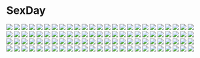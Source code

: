 # SexDay
![](https://konachan.com/image/74115ca672ce526d5c65db9b28c7b1d9/Konachan.com%20-%20165398%20gumi%20hatsune_miku%20ia%20kagamine_rin%20omaru%20vocaloid.jpg)
![](https://konachan.com/image/ace3248e65cb3f662de28dba0adab3be/Konachan.com%20-%20160082%20blonde_hair%20breasts%20butterfly%20flowers%20garter%20gloves%20no_bra%20panties%20purple_eyes%20stockings%20torn_clothes%20touhou%20umbrella%20underwear%20yakumo_yukari.jpg)
![](https://konachan.com/image/1fe6fad4d6089ac272f83785dd97574e/Konachan.com%20-%20260478%202girls%20blonde_hair%20building%20daye_bie_qia_lian%20dress%20green_eyes%20long_hair%20night%20red_hair%20romantic_saga_of_beauty_%26_devil%20tagme_%28character%29%20yellow_eyes.jpg)
![](https://konachan.com/jpeg/58970812c11105a9a952d2feb266dc50/Konachan.com%20-%20203686%20blonde_hair%20breasts%20cropped%20france_shoujo%20green_eyes%20loli%20nipples%20scan%20shoujo_%28france_shoujo%29%20taka_tony.jpg)
![](https://konachan.com/image/8dea83d97047443fa0ce5f9fc45fcaf7/Konachan.com%20-%20206037%20blush%20bra%20breasts%20brown_hair%20cleavage%20long_hair%20moonshiner%20necklace%20nipple_slip%20original%20panties%20shibata_kuru%20stockings%20underwear%20undressing.jpg)
![](https://konachan.com/image/f5b27431bba10e0dc81c924609a5358d/Konachan.com%20-%20191720%20airship%20apple%20aqua_eyes%20armor%20blush%20clouds%20dress%20food%20fruit%20gloves%20long_hair%20male%20navel%20red_hair%20scarf%20signed%20sky%20sword%20watermark%20weapon%20wings.jpg)
![](https://konachan.com/jpeg/5862192719a16f47a70b0d3b47cf334b/Konachan.com%20-%2057600%20honey_coming%20tagaya_marino.jpg)
![](https://konachan.com/image/f809d6f64f9a40a3b1936067a273b5f8/Konachan.com%20-%2072615%20blue_eyes%20blue_hair%20green_hair%20hatsune_miku%20kneehighs%20long_hair%20parody%20ribbons%20shugo_chara%20skirt%20tie%20twintails%20vocaloid.jpg)
![](https://konachan.com/image/a662d9eaddf484a27c85745ce512b17d/Konachan.com%20-%2051268%20hatsune_miku%20iga_tomoteru%20miracle_paint_%28vocaloid%29%20project_diva%20vocaloid.jpg)
![](https://konachan.com/image/20cc1cf2fdc84c8776d32a12fcfaab85/Konachan.com%20-%20260673%20aqua_eyes%20blue_eyes%20blush%20brown_eyes%20couch%20dress%20fang%20glasses%20group%20headband%20loli%20long_hair%20male%20ponytail%20red_eyes%20short_hair%20wink%20wristwear.jpg)
![](https://konachan.com/image/89468afdfdecb3f3a3711e47d7c9163c/Konachan.com%20-%20141533%20black_eyes%20black_hair%20blonde_hair%20brown_eyes%20cape%20clouds%20elbow_gloves%20gloves%20scenic%20skirt%20sky%20sword%20thighhighs%20weapon%20yuuki_asuna%20zettai_ryouiki.jpg)
![](https://konachan.com/jpeg/a6c79982af6582fd8ef42a6701f23a7b/Konachan.com%20-%20153348%20blonde_hair%20gyony%20halloween%20original%20pointed_ears%20red_eyes%20vampire%20wings.jpg)
![](https://konachan.com/image/a0a32aab30f2e3e65d4f16f74fdcf946/Konachan.com%20-%2071119%20cherry_blossoms%20flowers%20katana%20konpaku_youmu%20myon%20purple_eyes%20short_hair%20skirt%20sword%20touhou%20weapon%20white_hair.jpg)
![](https://konachan.com/image/e1af649c80b0f974f36bd38a817fc7be/Konachan.com%20-%20119901%20hat%20kirisame_marisa%20petals%20touhou%20witch%20yellow_eyes%20yumeno_mikan.jpg)
![](https://konachan.com/image/85ee19843f4c3b1a05337a46e724525f/Konachan.com%20-%2018361%20rozen_maiden%20suigintou.jpg)
![](https://konachan.com/image/fc8f0b40a85aabb7a305f9855bd95f57/Konachan.com%20-%2013056%20bow%20miss_surfersparadise%20tagme.jpg)
![](https://konachan.com/image/5cc3073b1f25f7eefea53c2ecd0e64ce/Konachan.com%20-%20106401%202girls%20anus%20blush%20brown_eyes%20censored%20crossover%20fingering%20kneehighs%20long_hair%20panties%20pussy%20skirt%20skirt_lift%20twintails%20underwear%20upskirt%20yuri.jpg)
![](https://konachan.com/jpeg/d6d3f6d41ee3e3ab67e03903d031d118/Konachan.com%20-%20252871%20anchovy%20bow%20brown_eyes%20censored%20cum%20girls_und_panzer%20gray_hair%20kztk%20long_hair%20penis%20pubic_hair%20twintails.jpg)
![](https://konachan.com/image/d3f533365b3893ceaad2134e6312914d/Konachan.com%20-%209523%20brown%20f-ism%20maid%20murakami_suigun%20vector.jpg)
![](https://konachan.com/image/9183b4681b3dc2f37e380f96b2be8949/Konachan.com%20-%20135467%20brown_hair%20glasses%20kawazu%20original%20red_hair%20tree.jpg)
![](https://konachan.com/image/b786d45a8e07827262c13cb1f87f1c7e/Konachan.com%20-%20262087%202girls%20ass%20bed%20candy%20chocolate%20demon%20dress%20horns%20logo%20long_hair%20panties%20pink_eyes%20ribbons%20socks%20succubus%20tail%20twintails%20underwear%20wings%20wink%20yuyumatsu.jpg)
![](https://konachan.com/jpeg/c1316239801c9bff3cd5cac917baa7f4/Konachan.com%20-%20171712%20aixioo%20black_hair%20bra%20long_hair%20original%20popsicle%20purple_eyes%20see_through%20underwear%20wet%20white.jpg)
![](https://konachan.com/image/c8aaefc15dfd085f386b2f7cf044f057/Konachan.com%20-%2093467%20darabuchi%20kirijou_mitsuru%20persona%20persona_3.jpg)
![](https://konachan.com/image/6d481ff5d3334a3fb9140d03c621f2da/Konachan.com%20-%2023626%20asahina_mikuru%20bunnygirl%20nagato_yuki%20petals%20suzumiya_haruhi%20suzumiya_haruhi_no_yuutsu.jpg)
![](https://konachan.com/jpeg/cfde4d73003dd432ea28b982da50cd05/Konachan.com%20-%20231528%20aqua_hair%20blush%20cake%20chibi%20food%20fruit%20ice_cream%20mel_clair%20original%20short_hair%20suzune_rena%20twintails.jpg)
![](https://konachan.com/image/e2fe3ad0c53b907c32cc3d11550d1122/Konachan.com%20-%20143157%20blue_eyes%20blue_hair%20blush%20hatsune_miku%20long_hair%20ranka224%20skirt%20thighhighs%20tie%20twintails%20vocaloid%20zettai_ryouiki.jpg)
![](https://konachan.com/jpeg/7400aafadf4b85f92abb6f872316213b/Konachan.com%20-%2076128%20alcot%20blue_eyes%20blue_hair%20blush%20breasts%20censored%20game_cg%20miyoshi_ran%20nimura_yuushi%20nipples%20osananajimi_wa_daitouryou%20pantyhose%20penis%20ribbons.jpg)
![](https://konachan.com/jpeg/a22428ab536ac7f60b06d1d820526f34/Konachan.com%20-%2071572%20blonde_hair%20blush%20bow%20breasts%20cleavage%20dress%20hontani_kanae%20ipod%20pink_eyes%20thighhighs%20vector%20white.jpg)
![](https://konachan.com/image/21a73db020c5e38cd8e0438d38658e65/Konachan.com%20-%2073796%20bicycle%20bike_shorts%20chinese_clothes%20chinese_dress%20isedaichi_ken%20long_hair%20red_eyes%20shorts%20tagme%20twintails.jpg)
![](https://konachan.com/jpeg/c479584d0b422a1149e30e835a66a6b4/Konachan.com%20-%20178372%20blue_eyes%20bow%20braids%20brown_hair%20game_cg%20hook%20long_hair%20melty_moment%20orie_yuuka%20rakko%20school_uniform%20skirt.jpg)
![](https://konachan.com/image/f5cec3b96e4e30ed6a1b1d42bd88e885/Konachan.com%20-%2086551%20animal%20blush%20brown_hair%20cat%20game_cg%20long_hair%20mikagami_mamizu%20neko_koi%20ryuudou_misaki%20whirlpool.jpg)
![](https://konachan.com/image/248f6893fca084dc5e1af25b41b6370b/Konachan.com%20-%20184926%20garyoh%20nobody%20original%20reflection%20scenic.jpg)
![](https://konachan.com/jpeg/6da506c0465c5a73bc3823d53fce9e78/Konachan.com%20-%20282802%20aliasing%20aqua_eyes%20aqua_hair%20barefoot%20choker%20dress%20hatsune_miku%20long_hair%20matsuda_toki%20twintails%20vocaloid.jpg)
![](https://konachan.com/jpeg/90cab3f9dd02c04cf1e98e6ab1fb4795/Konachan.com%20-%2026695%20tagme.jpg)
![](https://konachan.com/jpeg/06fbb6519ed2ae604e7972d899bff457/Konachan.com%20-%20278473%202girls%20amashiro_natsuki%20animal_ears%20black_hair%20bow%20catgirl%20headband%20long_hair%20original%20purple_eyes%20ribbons%20school_uniform%20twins%20twintails%20white.jpg)
![](https://konachan.com/jpeg/5a689a8a2d95976550b020e84782bf41/Konachan.com%20-%20304396%20black_hair%20blush%20cherry_blossoms%20chitanda_eru%20close%20cropped%20flowers%20hyouka%20long_hair%20mery_%28apfl0515%29%20purple_eyes%20school_uniform%20sky%20spring.jpg)
![](https://konachan.com/jpeg/a7432b85cc79c217c394a57df3986bd0/Konachan.com%20-%20306967%20bikini%20blue_eyes%20blush%20ichinose_shiki%20idolmaster%20idolmaster_cinderella_girls%20long_hair%20navel%20purple_hair%20swimsuit%20xi_xeong.jpg)
![](https://konachan.com/image/29902838812157696a7f5896e0c62db7/Konachan.com%20-%2046241%20ga-rei_zero%20isayama_yomi%20tsuchimiya_kagura.jpg)
![](https://konachan.com/jpeg/23c288569b62c9189e6388c4c6c7d0aa/Konachan.com%20-%20201506%20aircraft%20anthropomorphism%20barefoot%20blue_hair%20boyogo%20brown_hair%20green_hair%20group%20hat%20industrial%20pink_hair%20ponytail%20signed%20twintails%20wristwear.jpg)
![](https://konachan.com/image/3266f5c588e9ed7016dce7ab56666e6e/Konachan.com%20-%2090572%20all_male%20barefoot%20forest%20kagamine_len%20male%20tree%20ume_%28plumblossom%29%20vocaloid%20water.jpg)
![](https://konachan.com/image/669730701d25ee049994dd2a9ec00b24/Konachan.com%20-%2083698%20amri%20animal%20book%20braids%20brown_hair%20cat%20doll%20kamakurako%20knife%20kyukyu-kun%20madotsuki%20monoe%20monoko%20poniko%20red_eyes%20skirt%20tokuto%20toriningen%20uboa%20yume_nikki.jpg)
![](https://konachan.com/image/d52af05e16291303a2d0a5759dacaef5/Konachan.com%20-%2031781%20amagahara_inaho%20blonde_hair%20blue_eyes%20blush%20favorite%20game_cg%20happy_margaret%21%20kokonoka%20minahase_karin%20red_hair%20school_uniform.jpg)
![](https://konachan.com/jpeg/9ee561cc4fdcb255954db37818fb64b5/Konachan.com%20-%20112920%20alicia_melchiott%20gun%20valkyria_chronicles%20weapon%20welkin_gunther.jpg)
![](https://konachan.com/image/8a96339fb5e14e1d59bd5d07ba27260c/Konachan.com%20-%20119671%20black_hair%20boat%20green_eyes%20hat%20kusakabe%20original%20sky%20water.jpg)
![](https://konachan.com/image/f4890f6ae9da4831487ca7671e1b679e/Konachan.com%20-%20131772%20dain%20monochrome%20remilia_scarlet%20touhou%20vampire.jpg)
![](https://konachan.com/jpeg/c10234b279e5766bdf21195a893922a8/Konachan.com%20-%20287768%20animal%20black_hair%20brown_eyes%20bubbles%20dress%20fish%20horns%20long_hair%20mermaid%20original%20underwater%20water%20zhen_panxie.jpg)
![](https://konachan.com/image/c7dddfabbffba675d25730e2350685bb/Konachan.com%20-%20115739%20astarotte_ygvar%20loli%20lotte_no_omocha%21%20pointed_ears.jpg)
![](https://konachan.com/jpeg/52d6f01f75a8ccb0e4f248103cad7035/Konachan.com%20-%20144183%20barefoot%20blue_eyes%20blue_hair%20blush%20bow%20cirno%20dress%20fairy%20short_hair%20touhou%20wings%20yuimari.jpg)
![](https://konachan.com/image/a61a6a64a6c09470111cd8f5a1375917/Konachan.com%20-%2070208%20gumi%20vocaloid.jpg)
![](https://konachan.com/jpeg/4acbb1317bf6eee3269de90aa355e0d7/Konachan.com%20-%20237982%20animal_ears%20bell%20bikini%20black_hair%20blush%20breasts%20brown_eyes%20cowgirl%20headband%20horns%20idolmaster%20navel%20oikawa_shizuku%20short_hair%20swimsuit%20tail.jpg)
![](https://konachan.com/image/cc6f2db0414115bef8a74c37c95fe737/Konachan.com%20-%20206599%20aircraft%20bow%20hoodie%20mecha%20mechagirl%20novelance%20original%20red_eyes%20ribbons%20thighhighs%20white_hair.jpg)
![](https://konachan.com/jpeg/269eb63d1139edde86039fddb5850c31/Konachan.com%20-%20154021%20gomi_kushige%20mecha%20mobile_suit_gundam%20mobile_suit_gundam_unicorn%20space%20weapon.jpg)
![](https://konachan.com/jpeg/2e728bc9f1f277c7b95c609f3b4c9dd9/Konachan.com%20-%20269755%20bikini%20blue_eyes%20bow%20breasts%20close%20fate_grand_order%20fate_%28series%29%20kesoshirou%20long_hair%20meltryllis%20navel%20panty_pull%20purple_hair%20ribbons%20swimsuit%20white.jpg)
![](https://konachan.com/jpeg/6715e378dbf43347a1f8b57d31119852/Konachan.com%20-%20210571%20blonde_hair%20bra%20breasts%20censored%20game_cg%20hulotte%20ikegami_akane%20nipples%20panties%20panty_pull%20pussy%20pussy_juice%20skirt_lift%20thighhighs%20underwear%20wet.jpg)
![](https://konachan.com/image/730e1649928eb03cec482daf24bf7207/Konachan.com%20-%20157515%20ball%20bow%20gray_hair%20hakurei_reimu%20japanese_clothes%20mask%20rain_lan%20red_eyes%20sky%20stars%20touhou%20umbrella.jpg)
![](https://konachan.com/jpeg/1b1d93874d8ea884eb95743ddc739f3f/Konachan.com%20-%20231941%20aliasing%20blue_eyes%20bow%20breasts%20brown_hair%20cape%20dress%20green_eyes%20hat%20long_hair%20navel%20niko_%28tama%29%20pink_hair%20sword%20sybilla%20thighhighs%20twintails%20weapon.jpg)
![](https://konachan.com/image/6f4ae2267fb487a660170e1e75a37b2d/Konachan.com%20-%20144594%20bondage%20bow%20breasts%20chain%20collar%20dildo%20group%20hat%20headdress%20long_hair%20mask%20monikano%20navel%20nipples%20nude%20penis%20pussy%20sex%20stockings%20tears%20touhou%20vibrator.jpg)
![](https://konachan.com/jpeg/3ad66fe949a4226e1811cf4e2e5dfeca/Konachan.com%20-%20192424%20bath%20blonde_hair%20blue_eyes%20breasts%20cropped%20erect_nipples%20long_hair%20nababa%20nipples%20no_bra%20original%20realistic%20see_through%20sideboob%20water%20wet.jpg)
![](https://konachan.com/jpeg/39eb6f79579136bda65162f714ac7e68/Konachan.com%20-%20232922%20black_hair%20blue_eyes%20blush%20breasts%20cameltoe%20censored%20cum%20footjob%20game_cg%20glasses%20ichikura%20long_hair%20pantyhose%20penis%20spread_legs%20whirlpool.jpg)
![](https://konachan.com/jpeg/e8f6a35237520fb135fe9fade14c9cec/Konachan.com%20-%20236921%20aoi_miyabi%20ass%20ayasaki_yuu%20breast_hold%20breasts%20corset%20garter%20garter_belt%20nipples%20nopan%20nude%20sayori%20see_through%20smile%20stockings%20thighhighs%20topless.jpg)
![](https://konachan.com/jpeg/ec78d57132bb0e9bd6a58494d965be24/Konachan.com%20-%20171703%20bell_%28cocoro%40function%21%29%20blue_eyes%20blue_hair%20cocoro%40function%21%20game_cg%20hinata_momo%20long_hair%20pulltop%20twintails%20wings.jpg)
![](https://konachan.com/image/5def2b6509aceae4f1691f75f2009dd3/Konachan.com%20-%20149885%202girls%20black_hair%20brown_eyes%20long_hair%20miharu%20necklace%20pink_hair%20tagme%20thighhighs.jpg)
![](https://konachan.com/image/57d89f1ca9bcd1d559fa29734219bfeb/Konachan.com%20-%20253923%20armor%20breasts%20brown_eyes%20brown_hair%20censored%20d.va%20gloves%20long_hair%20navel%20nipples%20overwatch%20pussy%20tagme_%28artist%29.jpg)
![](https://konachan.com/jpeg/9f1716f4387b57a70ba63cb9a3add982/Konachan.com%20-%20287617%20ass%20blonde_hair%20blue_eyes%20breasts%20game_cg%20long_hair%20nipples%20panty_pull%20pointed_ears%20pussy%20pussy_juice%20spread_pussy%20tagme_%28artist%29%20uncensored.jpg)
![](https://konachan.com/jpeg/085abf1dbbdc949312c57fa6e00271aa/Konachan.com%20-%2042427%202girls%20barefoot%20blood%20bondage%20breasts%20chain%20demon%20fingering%20hat%20horns%20kiss%20nipples%20pointed_ears%20sword%20tagme%20underwater%20water%20weapon%20wings%20yuri.jpg)
![](https://konachan.com/image/d3db69f42ade7a120fbdda003bcc5a3b/Konachan.com%20-%20146342%20black_hair%20bloomers%20coffee-kizoku%20gym_uniform%20long_hair%20original%20purple_eyes%20shinozaki_sumire%20socks%20sport.jpg)
![](https://konachan.com/image/f90fb0361549ee8ff091f59acd4cbac5/Konachan.com%20-%205283%20goth-loli%20lolita_fashion%20pink_eyes%20rozen_maiden%20suigintou%20white_hair.jpg)
![](https://konachan.com/jpeg/2c33afa8728a2f494b57f9e44525a69d/Konachan.com%20-%20181046%20animal%20armor%20indra_jet%20sword%20weapon.jpg)
![](https://konachan.com/image/133d240426b3104af905828c24449805/Konachan.com%20-%2024721%20every_extend_extra%20landscape%20night%20rainbow%20scenic%20space%20stars%20tagme.jpg)
![](https://konachan.com/jpeg/b08811a43610d667c5b88fd8295204c1/Konachan.com%20-%20244958%20brown_hair%20jpeg_artifacts%20loli%20long_hair%20male%20no_game_no_life%20phone%20red_eyes%20shira-nyoro%20thighhighs%20transparent%20vector%20white_hair.jpg)
![](https://konachan.com/jpeg/57633dcd991543e570802180cbe47a83/Konachan.com%20-%20250426%20brown_hair%20c.c.r_%28ccrgaoooo%29%20clouds%20fireworks%20grass%20original%20reflection%20scenic%20short_hair%20sky%20sunset%20water.jpg)
![](https://konachan.com/jpeg/14fbbc3550142d79f3494afdd318ff75/Konachan.com%20-%20242836%20aircraft%20animal%20aqua_eyes%20azur_lane%20bikini_top%20bird%20blonde_hair%20breasts%20green_eyes%20hat%20long_hair%20red_eyes%20short_hair%20skirt%20thighhighs%20tie%20white_hair.jpg)
![](https://konachan.com/jpeg/d50521e1bdca6bd82e297d0d83c0501b/Konachan.com%20-%2092097%20cosplay%20demon%20gokou_ruri%20group%20hat%20iganseijin%20kousaka_kirino%20kousaka_kyousuke%20makishima_saori%20male%20touhou.jpg)
![](https://konachan.com/jpeg/e538a94c48c76157760c05bd2a8c8ffa/Konachan.com%20-%20125502%20dark%20gray_hair%20kagamine_rin%20school_uniform%20shizu_%289394marimo%29%20vocaloid.jpg)
![](https://konachan.com/image/18813f51e24625d49f78a96766835f09/Konachan.com%20-%2016044%20wolfs_rain.jpg)
![](https://konachan.com/jpeg/e671698fda460528e98d8c5101aa105b/Konachan.com%20-%20215494%20annin_doufu%20blush%20brown_hair%20dress%20gloves%20headband%20idolmaster%20idolmaster_cinderella_girls%20kamiya_nao%20microphone%20petals%20red_eyes%20thighhighs%20wink.jpg)
![](https://konachan.com/jpeg/21e87cba9cb22d11c486c0106e10b9fb/Konachan.com%20-%20243460%20animal%20animal_ears%20bubbles%20fish%20foxgirl%20long_hair%20multiple_tails%20original%20red_eyes%20tagme_%28artist%29%20tail%20torii%20underwater%20water.jpg)
![](https://konachan.com/image/e9dc312044884164833e183cc66be1be/Konachan.com%20-%20198489%20boots%20goggles%20katana%20laio%20male%20original%20polychromatic%20skirt%20sword%20thighhighs%20weapon.jpg)
![](https://konachan.com/image/a82b3a6dd90a2eb9d25fc3b1936202c6/Konachan.com%20-%2056823%20alice_%28wonderland%29%20alice_in_wonderland%20blonde_hair%20dress%20newrein%20red_eyes%20sky%20umbrella.jpg)
![](https://konachan.com/jpeg/0ef55763c0729904abbf45932ec9530d/Konachan.com%20-%20239041%20ass%20blue_eyes%20blush%20breasts%20cleavage%20food%20loli%20long_hair%20obiwan%20open_shirt%20panties%20pocky%20ponytail%20red_eyes%20thighhighs%20twintails%20underwear%20undressing.jpg)
![](https://konachan.com/image/09b381738cffcaecd5ee741d5f5d2e13/Konachan.com%20-%20151330%20gundam_wing%20mecha%20mobile_suit_gundam%20tagme.jpg)
![](https://konachan.com/image/e744c0a0a7e960f51ad0482aaa42288f/Konachan.com%20-%20237958%20black_hair%20blonde_hair%20blue_hair%20braids%20green_eyes%20kurosawa_dia%20long_hair%20ohara_mari%20ponytail%20purple_eyes%20shisyamo_love%20skirt%20wink%20yellow_eyes.jpg)
![](https://konachan.com/image/0fba43a1440f899c94fc1b6d638a46d1/Konachan.com%20-%2076824%20galge.com%20jpeg_artifacts%20logo.jpg)
![](https://konachan.com/image/6f87b02be49efa7d735a436b9d89f93a/Konachan.com%20-%2039541%20kimizuka_aoi%20yellow.jpg)
![](https://konachan.com/image/84040fe9f72f75649c62a372c890bbd4/Konachan.com%20-%2010674%20animal%20bird%20black_eyes%20black_hair%20blonde_hair%20blue_eyes%20gray_hair%20green_eyes%20haruno_sakura%20hatake_kakashi%20headband%20male%20naruto%20pink_hair%20uchiha_sasuke.jpg)
![](https://konachan.com/image/805d8177b2a9ad26ebbe133dfb8e8f5b/Konachan.com%20-%2058429%20gally%20gunnm%20purple.jpg)
![](https://konachan.com/jpeg/96763c752c7d514067a7aff95ad98a49/Konachan.com%20-%20250829%20aqua_eyes%20cross_akiha%20green_hair%20hatsune_miku%20suna_no_wakusei_%28vocaloid%29%20twintails%20vocaloid.jpg)
![](https://konachan.com/jpeg/5753fcd1e90515e5b5e235c9b6b3facd/Konachan.com%20-%20274848%20animal%20anthropomorphism%20bikini%20blue_eyes%20blush%20drink%20fish%20garter%20long_hair%20navel%20ponytail%20red_hair%20skirt%20swim_ring%20swimsuit%20water%20wristwear.jpg)
![](https://konachan.com/image/0a8fd3d9571b77e978b63d1f2cd37de8/Konachan.com%20-%20143506%20blonde_hair%20brown_eyes%20dress%20fang%20jpeg_artifacts%20ribbons%20rumia%20short_hair%20tie%20touhou%20wakagi_repa.jpg)
![](https://konachan.com/image/9ad3a1f7461400594e1eb272971fc460/Konachan.com%20-%2022699%20brown_hair%20ribbons%20suzumiya_haruhi%20suzumiya_haruhi_no_yuutsu%20tears.jpg)
![](https://konachan.com/jpeg/0d9c837dd39d02c1a2b3948643fac7c5/Konachan.com%20-%2089877%20blue_eyes%20game_cg%20hasekura_airi%20misaki_kurehito%20trumple%20ushinawareta_mirai_wo_motomete.jpg)
![](https://konachan.com/jpeg/23878192e443ce688b4e2cf2ebd5e220/Konachan.com%20-%20236888%20barefoot%20bikini_top%20blush%20book%20breasts%20brown_eyes%20brown_hair%20cleavage%20drink%20fire%20food%20gloves%20kazenokaze%20original%20short_hair%20shorts.jpg)
![](https://konachan.com/image/4d69e0016be7883affa97321ecf2c95d/Konachan.com%20-%20140330%20dog_days%20millhiore_f_biscotti%20ricotta_elmar.jpg)
![](https://konachan.com/image/9a38e1f777bcb8faba8ad64d7a686654/Konachan.com%20-%20296708%20bed%20bikini%20black_hair%20blush%20cameltoe%20condom%20erect_nipples%20headband%20long_hair%20miyamachi_kanae%20navel%20necklace%20sena_chifuyu%20swimsuit%20vibrator%20watermark.jpg)
![](https://konachan.com/jpeg/73931a7164e47caafda1cb3b16382415/Konachan.com%20-%20219584%20aqua_eyes%20doll%20dress%20kagamine_rin%20long_hair%20lunchicken%20nico_nico_singer%20pink_hair%20stars%20thighhighs%20vocaloid.jpg)
![](https://konachan.com/image/e859707eba61d3b3a4d3479435d79757/Konachan.com%20-%20158537%202girls%20blush%20bra%20breast_hold%20breasts%20brown_hair%20clare_%28543%29%20cleavage%20green_eyes%20navel%20original%20panties%20underwear.jpg)
![](https://konachan.com/jpeg/c2f8959946a066167b305612d3fcd93d/Konachan.com%20-%20190774%20animal_ears%20ayano_keiko%20kirigaya_kazuto%20leafa%20lisbeth%20pina%20pointed_ears%20shinon_%28sao%29%20sword_art_online%20thighhighs%20yuuki_asuna%20yuuki_tatsuya.jpg)
![](https://konachan.com/image/2be6a70fdca54f2f7e75089fcfc21a8b/Konachan.com%20-%20277720%20aqua_hair%20bicolored_eyes%20close%20dress%20kawayabug%20short_hair%20tatara_kogasa%20touhou%20umbrella.jpg)
![](https://konachan.com/jpeg/a3e5c31bd954d7f25eeded91174d4d76/Konachan.com%20-%20268824%20bell%20bikini%20blush%20bow%20breasts%20cameltoe%20catgirl%20cleavage%20garter%20long_hair%20navel%20original%20pink_eyes%20red_hair%20swimsuit%20tail%20twintails%20white_hair%20wink.jpg)
![](https://konachan.com/image/d73e3664bf6ba7ac3d4fbfba11e8dbff/Konachan.com%20-%2077075%20maka_albarn%20soul_eater%20vector.jpg)
